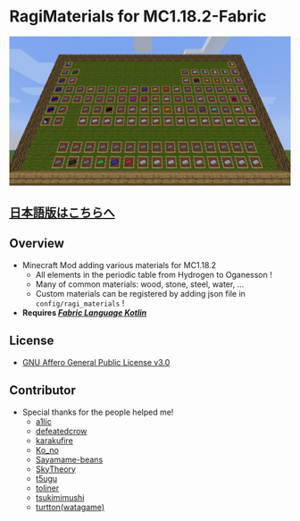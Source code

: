 # RagiMaterials for MC1.18.2-Fabric

![Periodic Table](https://github.com/Hiiragi283/RagiMaterials/blob/1.12.2_forge/.github/images/periodic_table.png?raw=true)

## [日本語版はこちらへ](https://github.com/Hiiragi283/RagiMaterials/blob/1.18.2_fabric/README_jp.md)

## Overview

- Minecraft Mod adding various materials for MC1.18.2
    - All elements in the periodic table from Hydrogen to Oganesson !
    - Many of common materials: wood, stone, steel, water, ...
    - Custom materials can be registered by adding json file in `config/ragi_materials` !
- **Requires _[Fabric Language Kotlin](https://www.curseforge.com/minecraft/mc-mods/fabric-language-kotlin)_**

## License

- [GNU Affero General Public License v3.0](https://github.com/Hiiragi283/RagiMaterials/blob/1.18.2_fabric/LICENSE)

## Contributor

- Special thanks for the people helped me!
    - [a1lic](https://github.com/a1lic)
    - [defeatedcrow](https://github.com/defeatedcrow)
    - [karakufire](https://github.com/karakufire)
    - [Ko_no](https://github.com/MrKono)
    - [Sayamame-beans](https://github.com/Sayamame-beans)
    - [SkyTheory](https://github.com/SkyTheory)
    - [t5ugu](https://github.com/t5ugu)
    - [toliner](https://github.com/toliner)
    - [tsukimimushi](https://twitter.com/Tsukimimushi)
    - [turtton(watagame)](https://github.com/turtton)